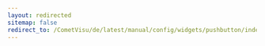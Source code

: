 ```yaml
---
layout: redirected
sitemap: false
redirect_to: /CometVisu/de/latest/manual/config/widgets/pushbutton/index.html
---
```


